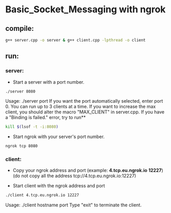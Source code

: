 # Basic_Socket_Messaging with ngrok
## compile:
```bash
g++ server.cpp -o server & g++ client.cpp -lpthread -o client
``` 
## run:
### server:
- Start a server with a port number.
```bash
./server 8080
```
Usage: ./server port
If you want the port automatically selected, enter port 0.
You can run up to 3 clients at a time. If you want to increase the max client, you should alter the macro "MAX_CLIENT" in server.cpp.
If you have a "Binding is failed." error, try to run**
```bash
kill $(lsof -t -i:8080)
```
- Start ngrok with your server's port number.
```bash
ngrok tcp 8080
```
### client:
- Copy your ngrok address and port (example: **4.tcp.eu.ngrok.io** **12227**) (do not copy all the address tcp://4.tcp.eu.ngrok.io:12227)

- Start client with the ngrok address and port
```bash
./client 4.tcp.eu.ngrok.io 12227
```
Usage: ./client hostname port
Type "exit" to terminate the client.
